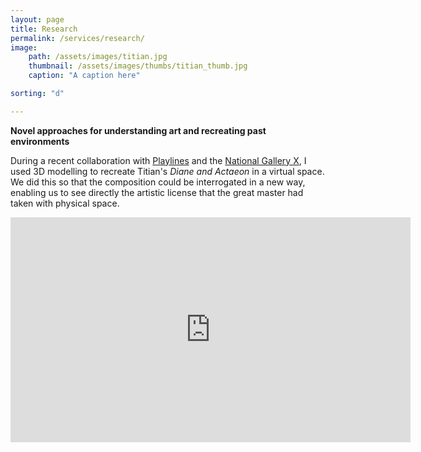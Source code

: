 ```yaml
---
layout: page
title: Research
permalink: /services/research/
image:
    path: /assets/images/titian.jpg
    thumbnail: /assets/images/thumbs/titian_thumb.jpg
    caption: "A caption here"

sorting: "d"

---
```


**Novel approaches for understanding art and recreating past environments**

During a recent collaboration with [Playlines](https://www.playlines.net/) and the [National Gallery X](https://www.nationalgallery.org.uk/whats-on/national-gallery-x), I used 3D modelling to recreate Titian's *Diane and Actaeon* in a virtual space. We did this so that the composition could be interrogated in a new way, enabling us to see directly the artistic license that the great master had taken with physical space.

<iframe src="https://player.vimeo.com/video/424744051" width="640" height="360" frameborder="0" allow="autoplay; fullscreen; picture-in-picture" allowfullscreen></iframe>